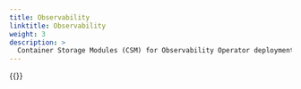 ```yaml
---
title: Observability
linktitle: Observability
weight: 3
description: >
  Container Storage Modules (CSM) for Observability Operator deployment
--- 
```


{{<include file="content/docs/getting-started/installation/operator/openshift_modules/observability.md" Var="powerscale" labels="isilon">}}

